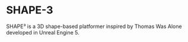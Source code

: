 # SHAPE-3
SHAPE³ is a 3D shape-based platformer inspired by Thomas Was Alone developed in Unreal Engine 5.

